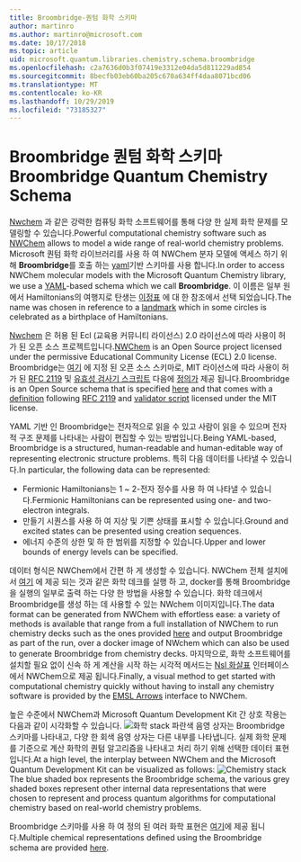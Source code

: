 ```yaml
---
title: Broombridge-퀀텀 화학 스키마
author: martinro
ms.author: martinro@microsoft.com
ms.date: 10/17/2018
ms.topic: article
uid: microsoft.quantum.libraries.chemistry.schema.broombridge
ms.openlocfilehash: c2a7636d0b3f07419e3312e04da5d811229ad854
ms.sourcegitcommit: 8becfb03eb60ba205c670a634ff4daa8071bcd06
ms.translationtype: MT
ms.contentlocale: ko-KR
ms.lasthandoff: 10/29/2019
ms.locfileid: "73185327"
---
```

# <a name="broombridge-quantum-chemistry-schema"></a><span data-ttu-id="14b08-102">Broombridge 퀀텀 화학 스키마</span><span class="sxs-lookup"><span data-stu-id="14b08-102">Broombridge Quantum Chemistry Schema</span></span> # 

<span data-ttu-id="14b08-103">[Nwchem](http://www.nwchem-sw.org/) 과 같은 강력한 컴퓨팅 화학 소프트웨어를 통해 다양 한 실제 화학 문제를 모델링할 수 있습니다.</span><span class="sxs-lookup"><span data-stu-id="14b08-103">Powerful computational chemistry software such as [NWChem](http://www.nwchem-sw.org/) allows to model a wide range of real-world chemistry problems.</span></span> <span data-ttu-id="14b08-104">Microsoft 퀀텀 화학 라이브러리를 사용 하 여 NWChem 분자 모델에 액세스 하기 위해 **Broombridge**를 호출 하는 [yaml](https://en.wikipedia.org/wiki/YAML)기반 스키마를 사용 합니다.</span><span class="sxs-lookup"><span data-stu-id="14b08-104">In order to access NWChem molecular models with the Microsoft Quantum Chemistry library, we use a [YAML](https://en.wikipedia.org/wiki/YAML)-based schema which we call **Broombridge**.</span></span> <span data-ttu-id="14b08-105">이 이름은 일부 원에서 Hamiltonians의 여행지로 탄생는 [이정표](https://en.wikipedia.org/wiki/Broom_Bridge) 에 대 한 참조에서 선택 되었습니다.</span><span class="sxs-lookup"><span data-stu-id="14b08-105">The name was chosen in reference to a [landmark](https://en.wikipedia.org/wiki/Broom_Bridge) which in some circles is celebrated as a birthplace of Hamiltonians.</span></span> 

<span data-ttu-id="14b08-106">[Nwchem](https://github.com/nwchemgit/nwchem) 은 허용 된 Ecl (교육용 커뮤니티 라이선스) 2.0 라이선스에 따라 사용이 허가 된 오픈 소스 프로젝트입니다.</span><span class="sxs-lookup"><span data-stu-id="14b08-106">[NWChem](https://github.com/nwchemgit/nwchem) is an Open Source project licensed under the permissive Educational Community License (ECL) 2.0 license.</span></span> <span data-ttu-id="14b08-107">Broombridge는 [여기](xref:microsoft.quantum.libraries.chemistry.schema.broombridge) 에 지정 된 오픈 소스 스키마로, MIT 라이선스에 따라 사용이 허가 된 [RFC 2119](https://tools.ietf.org/html/rfc2119) 및 [유효성 검사기 스크립트](https://raw.githubusercontent.com/Microsoft/Quantum/master/Chemistry/Schema/validator.py) 다음에 [정의가](https://raw.githubusercontent.com/Microsoft/Quantum/master/Chemistry/Schema/broombridge-0.1.schema.json) 제공 됩니다.</span><span class="sxs-lookup"><span data-stu-id="14b08-107">Broombridge is an Open Source schema that is specified [here](xref:microsoft.quantum.libraries.chemistry.schema.broombridge) and that comes with a [definition](https://raw.githubusercontent.com/Microsoft/Quantum/master/Chemistry/Schema/broombridge-0.1.schema.json) following [RFC 2119](https://tools.ietf.org/html/rfc2119) and [validator script](https://raw.githubusercontent.com/Microsoft/Quantum/master/Chemistry/Schema/validator.py) licensed under the MIT license.</span></span> 

<span data-ttu-id="14b08-108">YAML 기반 인 Broombridge는 전자적으로 읽을 수 있고 사람이 읽을 수 있으며 전자적 구조 문제를 나타내는 사람이 편집할 수 있는 방법입니다.</span><span class="sxs-lookup"><span data-stu-id="14b08-108">Being YAML-based, Broombridge is a structured, human-readable and human-editable way of representing electronic structure problems.</span></span> <span data-ttu-id="14b08-109">특히 다음 데이터를 나타낼 수 있습니다.</span><span class="sxs-lookup"><span data-stu-id="14b08-109">In particular, the following data can be represented:</span></span> 
- <span data-ttu-id="14b08-110">Fermionic Hamiltonians는 1 ~ 2-전자 정수를 사용 하 여 나타낼 수 있습니다.</span><span class="sxs-lookup"><span data-stu-id="14b08-110">Fermionic Hamiltonians can be represented using one- and two-electron integrals.</span></span> 
- <span data-ttu-id="14b08-111">만들기 시퀀스를 사용 하 여 지상 및 기쁜 상태를 표시할 수 있습니다.</span><span class="sxs-lookup"><span data-stu-id="14b08-111">Ground and excited states can be presented using creation sequences.</span></span>
- <span data-ttu-id="14b08-112">에너지 수준의 상한 및 하 한 범위를 지정할 수 있습니다.</span><span class="sxs-lookup"><span data-stu-id="14b08-112">Upper and lower bounds of energy levels can be specified.</span></span>

<span data-ttu-id="14b08-113">데이터 형식은 NWChem에서 간편 하 게 생성할 수 있습니다. NWChem 전체 설치에서 [여기](https://github.com/nwchemgit/nwchem/tree/master/QA/chem_library_tests) 에 제공 되는 것과 같은 화학 데크를 실행 하 고, docker를 통해 Broombridge을 실행의 일부로 출력 하는 다양 한 방법을 사용할 수 있습니다. 화학 데크에서 Broombridge를 생성 하는 데 사용할 수 있는 NWchem 이미지입니다.</span><span class="sxs-lookup"><span data-stu-id="14b08-113">The data format can be generated from NWChem with effortless ease: a variety of methods is available that range from a full installation of NWChem to run chemistry decks such as the ones provided [here](https://github.com/nwchemgit/nwchem/tree/master/QA/chem_library_tests) and output Broombridge as part of the run, over a docker image of NWchem which can also be used to generate Broombridge from chemistry decks.</span></span> <span data-ttu-id="14b08-114">마지막으로, 화학 소프트웨어를 설치할 필요 없이 신속 하 게 계산을 시작 하는 시각적 메서드는 [Nsl 화살표](https://arrows.emsl.pnnl.gov/api/qsharp_chem) 인터페이스에서 NWChem으로 제공 됩니다.</span><span class="sxs-lookup"><span data-stu-id="14b08-114">Finally, a visual method to get started with computational chemistry quickly without having to install any chemistry software is provided by the [EMSL Arrows](https://arrows.emsl.pnnl.gov/api/qsharp_chem) interface to NWChem.</span></span> 

<span data-ttu-id="14b08-115">높은 수준에서 NWChem과 Microsoft Quantum Development Kit 간 상호 작용는 다음과 같이 시각화할 수 있습니다. ![화학 stack](~/media/broombridge.png) 파란색 음영 상자는 Broombridge 스키마를 나타내고, 다양 한 회색 음영 상자는 다른 내부를 나타냅니다. 실제 화학 문제를 기준으로 계산 화학의 퀀텀 알고리즘을 나타내고 처리 하기 위해 선택한 데이터 표현입니다.</span><span class="sxs-lookup"><span data-stu-id="14b08-115">At a high level, the interplay between NWChem and the Microsoft Quantum Development Kit can be visualized as follows: ![Chemistry stack](~/media/broombridge.png) The blue shaded box represents the Broombridge schema, the various grey shaded boxes represent other internal data representations that were chosen to represent and process quantum algorithms for computational chemistry based on real-world chemistry problems.</span></span> 

<span data-ttu-id="14b08-116">Broombridge 스키마를 사용 하 여 정의 된 여러 화학 표현은 [여기](https://github.com/microsoft/Quantum/tree/master/Chemistry/IntegralData/YAML)에 제공 됩니다.</span><span class="sxs-lookup"><span data-stu-id="14b08-116">Multiple chemical representations defined using the Broombridge schema are provided [here](https://github.com/microsoft/Quantum/tree/master/Chemistry/IntegralData/YAML).</span></span>

